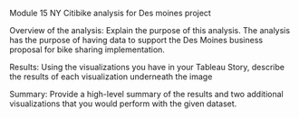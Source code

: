 Module 15
NY Citibike analysis for Des moines project

Overview of the analysis: Explain the purpose of this analysis.
The analysis has the purpose of having data to support the Des Moines business proposal for bike sharing implementation.

Results: Using the visualizations you have in your Tableau Story, describe the results of each visualization underneath the image


Summary: Provide a high-level summary of the results and two additional visualizations that you would perform with the given dataset.


